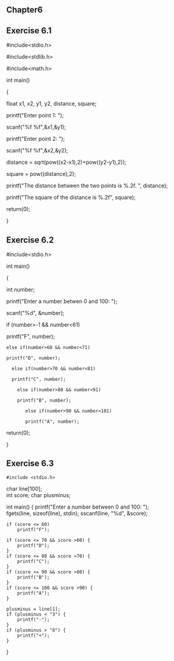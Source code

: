 ## Chapter6
## Exercise 6.1

#include<stdio.h> 

#include<stdlib.h> 

#include<math.h>

int main()


{

float x1, x2, y1, y2, distance, square;

printf("Enter point 1: "); 

scanf("%f %f",&x1,&y1);

printf("Enter point 2: ");

scanf("%f %f",&x2,&y2);



distance = sqrt(pow((x2-x1),2)+pow((y2-y1),2));

square = pow((distance),2);

 printf("The distance between the two points is %.2f. ", distance);
 
 printf("The square of the distance is %.2f", square);
 
 return(0);
 
 
 }

##  Exercise 6.2

#include<stdio.h> 

int main()

{

int number;

printf("Enter a number betwen 0 and 100: "); 

scanf("%d", &number);

if (number>-1 && number<61)

printf("F", number);

    else if(number>60 && number<71)
    
    printf("D", number);
    
      else if(number>70 && number<81)
      
      printf("C", number);
      
        else if(number>80 && number<91)
        
        printf("B", number);
        
           else if(number>90 && number<101)
           
           printf("A", number);
 
 return(0);
 
 }

## Exercise 6.3 

    #include <stdio.h>

char line[100];             
int score;
char plusminus;

int main() {
    printf("Enter a number between 0 and 100: ");     
    fgets(line, sizeof(line), stdin);
    sscanf(line, "%d", &score);


    if (score <= 60) 
        printf("F");
    
    if (score <= 70 && score >60) {
        printf("D");
    }
    if (score <= 80 && score >70) {
        printf("C");
    }
    if (score <= 90 && score >80) {
        printf("B");
    }
    if (score <= 100 && score >90) {
        printf("A");
    }

    plusminus = line[1];
    if (plusminus < "3") {
        printf("-");
    }
    if (plusminus > "8") {
        printf("+");
    }
}
